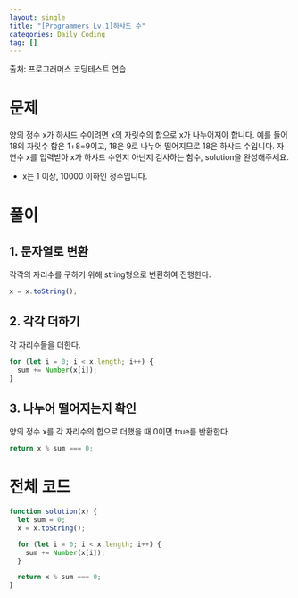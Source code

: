 ```yaml
---
layout: single
title: "[Programmers Lv.1]하샤드 수"
categories: Daily Coding
tag: []
---
```


출처: 프로그래머스 코딩테스트 연습

# 문제

양의 정수 x가 하샤드 수이려면 x의 자릿수의 합으로 x가 나누어져야 합니다. 예를 들어 18의 자릿수 합은 1+8=9이고, 18은 9로 나누어 떨어지므로 18은 하샤드 수입니다. 자연수 x를 입력받아 x가 하샤드 수인지 아닌지 검사하는 함수, solution을 완성해주세요.

- x는 1 이상, 10000 이하인 정수입니다.

# 풀이

## 1. 문자열로 변환

각각의 자리수를 구하기 위해 string형으로 변환하여 진행한다.

```javascript
x = x.toString();
```

## 2. 각각 더하기

각 자리수들을 더한다.

```javascript
for (let i = 0; i < x.length; i++) {
  sum += Number(x[i]);
}
```

## 3. 나누어 떨어지는지 확인

양의 정수 x를 각 자리수의 합으로 더했을 때 0이면 true를 반환한다.

```javascript
return x % sum === 0;
```

# 전체 코드

```javascript
function solution(x) {
  let sum = 0;
  x = x.toString();

  for (let i = 0; i < x.length; i++) {
    sum += Number(x[i]);
  }

  return x % sum === 0;
}
```
